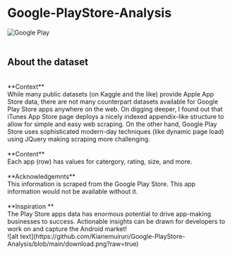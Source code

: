 # Google-PlayStore-Analysis

![Google Play](https://upload.wikimedia.org/wikipedia/commons/7/78/Google_Play_Store_badge_EN.svg) </br>
</br>
## About the dataset
</br>
**Context**
</br>
While many public datasets (on Kaggle and the like) provide Apple App Store data, there are not many counterpart datasets available for Google Play Store apps anywhere on the web. On digging deeper, I found out that iTunes App Store page deploys a nicely indexed appendix-like structure to allow for simple and easy web scraping. On the other hand, Google Play Store uses sophisticated modern-day techniques (like dynamic page load) using JQuery making scraping more challenging.
</br>
</br>
**Content** 
</br>
Each app (row) has values for catergory, rating, size, and more.
</br>
</br>
**Acknowledgemnts**
</br>
This information is scraped from the Google Play Store. This app information would not be available without it.
</br>
</br>
**Inspiration **
</br>
The Play Store apps data has enormous potential to drive app-making businesses to success. Actionable insights can be drawn for developers to work on and capture the Android market!
</br>
![alt text](https://github.com/Kiariemuiruri/Google-PlayStore-Analysis/blob/main/download.png?raw=true)



